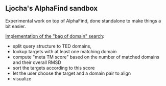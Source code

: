 ## Ljocha's AlphaFind sandbox

Experimental work on top of AlphaFind, done standalone to make things a bit easier.

[Implementation of the "bag of domain" search](multi-domain-search.ipynb):
- split query structure to TED domains,
- lookup targets with at least one matching domain
- compute "meta TM score" based on the number of matched domains and their overall RMSD
- sort the targets according to this score
- let the user choose the target and a domain pair to align
- visualize
